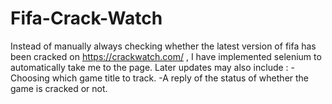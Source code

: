 # Fifa-Crack-Watch

Instead of manually always checking whether the latest version of fifa has been cracked on https://crackwatch.com/ , I have implemented selenium to automatically take me to the page.
Later updates may also include :
  -Choosing which game title to track.
  -A reply of the status of whether the game is cracked or not.
